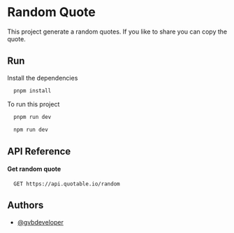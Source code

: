 # Random Quote

This project generate a random quotes.
If you like to share you can copy the quote.

## Run

Install the dependencies

```bash
  pnpm install
```

To run this project

```bash
  pnpm run dev
```

```bash
  npm run dev
```

## API Reference

#### Get random quote

```http
  GET https://api.quotable.io/random
```

## Authors

- [@gvbdeveloper](https://github.com/ProjectXfire)
